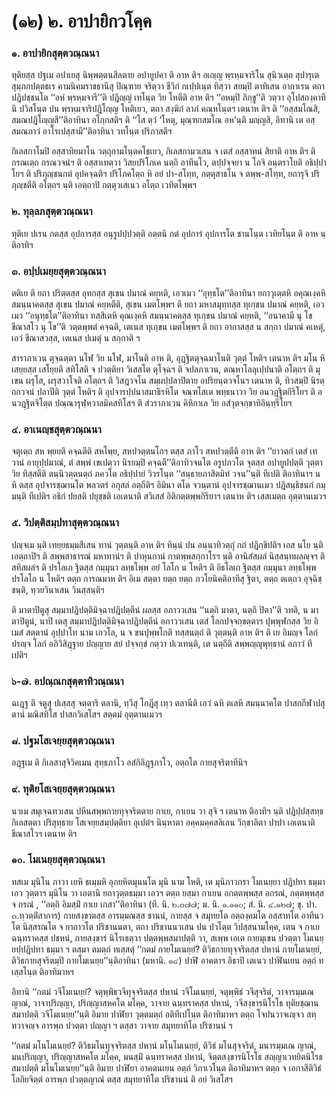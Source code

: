 <h1>(๑๒) ๒. อาปายิกวโคฺค</h1>
<h3>๑. อาปายิกสุตฺตวณฺณนา</h3>
<p> ทุติยสฺส ปฐเม อปาเยสุ นิพฺพตฺตนสีลตาย อปายูปคา ติ อาห ติฯ อเญฺญ พฺรหฺมจาริโน สุนิวเตฺถ สุปารุเต สุมฺภกปตฺตธเร คามนิคมราชธานีสุ  ปิณฺฑาย จริตฺวา ชีวิกํ กเปฺปเนฺต ทิสฺวา สยมฺปิ ตาทิเสน อากาเรน  ตถาปฎิปชฺชนโต ‘‘อหํ พฺรหฺมจารี’’ติ ปฎิญฺญํ เทโนฺต วิย โหตีติ อาห ติฯ ‘‘อหมฺปิ ภิกฺขู’’ติ วตฺวา อุโปสถงฺคาทีนิ ปวิสโนฺต ปน พฺรหฺมจาริปฎิโญฺญ โหติเยว, ตถา สงฺฆิกํ ลาภํ คณฺหโนฺตฯ เตนาห ติฯ ติ ‘‘อสฺสมโณสิ, สมณปฎิโญฺญสี’’ติอาทินา อโกฺกสติฯ ติ ‘‘โส ตฺวํ ‘โหตุ, มุณฺฑกสมโณ อห’นฺติ มญฺญสิ, อิทานิ เต อสฺสมณภาวํ อาโรเปสฺสามี’’ติอาทินา วทโนฺต ปริภาสติฯ</p>


<p>กิเลสกาโมปิ อสฺสาทิยมาโน วตฺถุกามโนฺตคโธเยว, กิเลสกามวเสน จ เตสํ อสฺสาทนํ สิยาติ อาห ติฯ ติ กรณเตฺถ กรณวจนํฯ ติ อสฺสาเทตฺวา วิสยปริโภเค นตฺถิ อาทีนโว, ตปฺปจฺจยา น โกจิ อนฺตราโยติ อธิปฺปาโยฯ ติ ปริภุญฺชนกตํ อุปคจฺฉติฯ ปริโภคโตฺถ หิ อยํ ปา-สโทฺท, กตฺตุสาธโน จ ตพฺพ-สโทฺท, ยถารุจิ ปริภุญฺชตีติ อโตฺถฯ นฺติ เอตฺถาปิ กตฺตุวเสเนว อโตฺถ เวทิตโพฺพฯ</p>

</p>


<h3>๒. ทุลฺลภสุตฺตวณฺณนา</h3>
<p> ทุติเย ปเรน กตสฺส อุปการสฺส อนุรูปปฺปวตฺติ อตฺตนิ กตํ อุปการํ อุปการโต ชานโนฺต เวทิยโนฺต ติ อาห นฺติอาทิฯ</p>

</p>


<h3>๓. อปฺปเมยฺยสุตฺตวณฺณนา</h3>
<p> ตติเย ติ ยถา ปริตฺตสฺส อุทกสฺส สุเขน ปมาณํ คยฺหติ, เอวเมว ‘‘อุทฺธโต’’ติอาทินา ยถาวุเตฺตหิ อคุณเงฺคหิ  สมนฺนาคตสฺส สุเขน ปมาณํ คยฺหตีติ, สุเขน เมตโพฺพฯ ติ ยถา มหาสมุทฺทสฺส ทุเกฺขน ปมาณํ คยฺหติ, เอวเมว ‘‘อนุทฺธโต’’ติอาทินา ทสฺสิเตหิ คุณเงฺคหิ สมนฺนาคตสฺส ทุเกฺขน ปมาณํ คยฺหติ, ‘‘อนาคามี  นุ โข ขีณาสโว นุ โข’’ติ วตฺตพฺพตํ คจฺฉติ, เตเนส ทุเกฺขน เมตโพฺพฯ ติ ยถา อากาสสฺส น สกฺกา ปมาณํ คเหตุํ, เอวํ ขีณาสวสฺส, เตเนส ปเมตุํ น สกฺกาติ ฯ</p>


<p>สาราภาเวน ตุจฺฉตฺตา นโฬ วิย นโฬ, มาโนติ อาห ติ, อุฎฺฐิตตุจฺฉมาโนติ วุตฺตํ โหติฯ เตนาห ติฯ มโน หิ เสยฺยสฺส เสโยฺยติ สทิโสติ จ ปวตฺติยา วิเสสโต ตุโจฺฉฯ ติ จปลภาเวน, ตณฺหาโลลุเปฺปนาติ อโตฺถฯ ติ มุเขน ผรุโส, ผรุสวาโจติ อโตฺถฯ ติ วิสฎวจโน สมฺผปฺปลาปิตาย อปริยนฺตวจโนฯ เตนาห ติ, ทิวสมฺปิ นิรตฺถกวจนํ ปลาปีติ วุตฺตํ โหติฯ ติ อุปจารปฺปนาสมาธิรหิโต จณฺฑโสเต พทฺธนาวา วิย อนวฎฺฐิตกิริโยฯ ติ อนวฎฺฐิตจิโตฺต ปณฺณารุฬฺหวาลมิคสทิโสฯ ติ สํวราภาเวน คิหิกาเล วิย อสํวุตจกฺขาทิอินฺทฺริโยฯ</p>

</p>


<h3>๔. อาเนญฺชสุตฺตวณฺณนา</h3>
<p> จตุเตฺถ สห พฺยยติ คจฺฉตีติ สหโพฺย, สหปวตฺตนโกฯ ตสฺส ภาโว  สหปวตฺตีติ อาห ติฯ ‘‘ยาวตกํ เตสํ เทวานํ อายุปฺปมาณํ, ตํ สพฺพํ เขเปตฺวา นิรยมฺปิ คจฺฉตี’’ติอาทิวจนโต อรูปภวโต จุตสฺส อปายูปปตฺติ วุตฺตา วิย ทิสฺสตีติ ตนฺนิวตฺตนตฺถํ ภควโต อธิปฺปายํ วิวรโนฺต ‘‘สนฺธายภาสิตมิทํ วจน’’นฺติ ทีเปติ ติอาทินาฯ น หิ ตสฺส อุปจารชฺฌานโต พลวตรํ อกุสลํ อตฺถีติฯ อิมินา ตโต จวนฺตานํ อุปจารชฺฌานเมว ปฎิสนฺธิชนกํ กมฺมนฺติ ทีเปติฯ อธิกํ  ปยสติ ปยุชฺชติ เอเตนาติ  สวิเสสํ อิติกตฺตพฺพกิริยาฯ เตนาห ติฯ เสสเมตฺถ อุตฺตานเมวฯ</p>

</p>


<h3>๕. วิปตฺติสมฺปทาสุตฺตวณฺณนา</h3>
<p> ปญฺจเม  นฺติ เทยฺยธมฺมสีเสน ทานํ วุตฺตนฺติ อาห ติฯ ทินฺนํ ปน อนฺนาทิวตฺถุํ กถํ ปฎิกฺขิปติฯ เอส นโย นฺติ เอตฺถาปิฯ ติ สพฺพสาธารณํ มหาทานํฯ ติ ปาหุนกานํ กาตพฺพสกฺกาโรฯ นฺติ อานิสํสผลํ นิสฺสนฺทผลญฺจฯ ติ สทิสผลํฯ ติ ปรโลเก ฐิตสฺส กมฺมุนา ลทฺธโพฺพ อยํ โลโก น โหติฯ ติ อิธโลเก ฐิตสฺส กมฺมุนา ลทฺธโพฺพ ปรโลโก น โหติฯ ตตฺถ การณมาห ติฯ อิเม สตฺตา ยตฺถ ยตฺถ ภวโยนิคติอาทีสุ ฐิตา, ตตฺถ ตเตฺถว อุจฺฉิชฺชนฺติ, ทฺวยวินาเสน วินสฺสนฺติฯ</p>


<p>ติ มาตาปิตูสุ สมฺมาปฎิปตฺติมิจฺฉาปฎิปตฺตีนํ ผลสฺส อภาววเสน ‘‘นตฺถิ มาตา, นตฺถิ ปิตา’’ติ วทติ, น มาตาปิตูนํ, นาปิ เตสุ สมฺมาปฎิปตฺติมิจฺฉาปฎิปตฺตีนํ อภาววเสน เตสํ โลกปจฺจกฺขตฺตาฯ ปุพฺพุฬกสฺส วิย อิเมสํ สตฺตานํ อุปฺปาโท นาม เกวโล, น จ ขนปุพฺพโกติ ทสฺสนตฺถํ ติ วุตฺตนฺติ อาห ติฯ ติ เย อิมญฺจ โลกํ ปรญฺจ โลกํ อภิวิสิฎฺฐาย ปญฺญาย สยํ ปจฺจกฺขํ กตฺวา ปเวเทนฺติ, เต นตฺถีติ สพฺพญฺญุพุทฺธานํ อภาวํ ทีเปติฯ</p>

</p>


<h3>๖-๗. อปณฺณกสุตฺตาทิวณฺณนา</h3>
<p> ฉเฎฺฐ  ติ จตูสุ ปเสฺสสุ จตฺตาริ ตลานิ, ทฺวีสุ โกฎีสุ เทฺว ตลานีติ เอวํ ฉหิ ตเลหิ สมนฺนาคโต ปาสกกีฬาปสุตานํ มณิสทิโส ปาสกวิเสโสฯ สตฺตมํ อุตฺตานเมวฯ</p>

</p>


<h3>๘. ปฐมโสเจยฺยสุตฺตวณฺณนา</h3>
<p> อฎฺฐเม  ติ กิเลสาสุจิวิคเมน สุทฺธภาโว อสํกิลิฎฺฐภาโว, อตฺถโต กายสุจริตาทีนิฯ</p>

</p>


<h3>๙. ทุติยโสเจยฺยสุตฺตวณฺณนา</h3>
<p> นวเม สมุเจฺฉทวเสน ปหีนสพฺพกายทุจฺจริตตาย กาเย, กาเยน วา สุจิ ฯ เตนาห ติอาทิฯ นฺติ ปฎิปฺปสฺสทฺธกิเลสตฺตา ปริสุทฺธาย โสเจยฺยสมฺปตฺติยา อุเปตํฯ นินฺหาตา อคฺคมคฺคสลิเลน วิกฺขาลิตา ปาปา เอเตนาติ  ขีณาสโวฯ เตนาห ติฯ</p>

</p>


<h3>๑๐. โมเนยฺยสุตฺตวณฺณนา</h3>
<p> ทสเม มุนิโน ภาวา  เยหิ ธเมฺมหิ อุภยหิตมุนนโต มุนิ นาม โหติ, เต มุนิภาวกรา โมเนยฺยา ปฎิปทา ธมฺมา เอว วุตฺตาฯ มุนิโน วา เอตานิ  ยถาวุตฺตธมฺมา เอวฯ ตตฺถ ยสฺมา กาเยน อกตฺตพฺพสฺส อกรณํ, กตฺตพฺพสฺส จ กรณํ , ‘‘อตฺถิ อิมสฺมิํ กาเย เกสา’’ติอาทินา (ที. นิ. ๒.๓๗๗; ม. นิ. ๑.๑๑๐; สํ. นิ. ๔.๑๒๗; ขุ. ปา. ๓.ทฺวตฺติํสาการ) กายสงฺขาตสฺส อารมฺมณสฺส ชานนํ, กายสฺส จ สมุทยโต อตฺถงฺคมโต อสฺสาทโต อาทีนวโต นิสฺสรณโต จ ยาถาวโต ปริชานนตา, ตถา ปริชานนวเสน ปน ปวโตฺต วิปสฺสนามโคฺค, เตน จ กาเย ฉนฺทราคสฺส ปชหนํ, กายสงฺขารํ นิโรเธตฺวา ปตฺตพฺพสมาปตฺติ วา, สเพฺพ เอเต กายมุเขน ปวตฺตา โมเนยฺยปฺปฎิปทา ธมฺมา ฯ ตสฺมา ตมตฺถํ ทเสฺสตุํ ‘‘กตมํ กายโมเนยฺยํ? ติวิธกายทุจฺจริตสฺส ปหานํ กายโมเนยฺยํ, ติวิธกายสุจริตมฺปิ กายโมเนยฺย’’นฺติอาทินา (มหานิ. ๑๔) ปาฬิ อาคตาฯ อิธาปิ เตเนว ปาฬินเยน อตฺถํ ทเสฺสโนฺต ติอาทิมาหฯ</p>


<p>อิทานิ  ‘‘กตมํ วจีโมเนยฺยํ? จตุพฺพิธวจีทุจฺจริตสฺส ปหานํ วจีโมเนยฺยํ, จตุพฺพิธํ วจีสุจริตํ, วาจารมฺมเณ ญาณํ, วาจาปริญฺญา, ปริญฺญาสหคโต มโคฺค, วาจาย ฉนฺทราคสฺส ปหานํ, วจีสงฺขารนิโรโธ ทุติยชฺฌานสมาปตฺติ วจีโมเนยฺย’’นฺติ อิมาย ปาฬิยา วุตฺตมตฺถํ อติทีเปโนฺต ติอาทิมาหฯ ตตฺถ โจปนวาจเญฺจว สทฺทวาจญฺจ อารพฺภ ปวตฺตา ปญฺญา ฯ ตสฺสา วาจาย สมุทยาทิโต ปริชานนํ ฯ</p>


<p>‘‘กตมํ มโนโมเนยฺยํ? ติวิธมโนทุจฺจริตสฺส ปหานํ มโนโมเนยฺยํ, ติวิธํ มโนสุจฺจริตํ, มนารมฺมเณ ญาณํ, มนปริญฺญา, ปริญฺญาสหคโต มโคฺค, มนสฺมิํ ฉนฺทราคสฺส ปหานํ, จิตฺตสงฺขารนิโรโธ สญฺญาเวทยิตนิโรธสมาปตฺติ มโนโมเนยฺย’’นฺติ อิมาย ปาฬิยา อาคตนเยน อตฺถํ วิภาเวโนฺต ติอาทิมาหฯ ตตฺถ จ เอกาสีติวิธํ โลกิยจิตฺตํ อารพฺภ ปวตฺตญาณํ ตสฺส สมุทยาทิโต ปริชานนํ ติ อยํ วิเสโสฯ</p>

</p>

</p>






